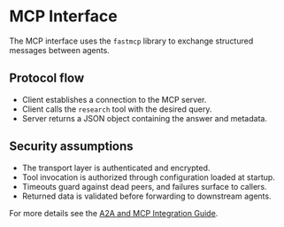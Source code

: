 # MCP Interface

The MCP interface uses the `fastmcp` library to exchange structured messages
between agents.

## Protocol flow
- Client establishes a connection to the MCP server.
- Client calls the `research` tool with the desired query.
- Server returns a JSON object containing the answer and metadata.

## Security assumptions
- The transport layer is authenticated and encrypted.
- Tool invocation is authorized through configuration loaded at startup.
- Timeouts guard against dead peers, and failures surface to callers.
- Returned data is validated before forwarding to downstream agents.

For more details see the [A2A and MCP Integration Guide](../a2a_mcp_integration.md).
